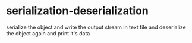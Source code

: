 # serialization-deserialization
serialize the object and write the output stream in text file and deserialize the object again and print it's data
